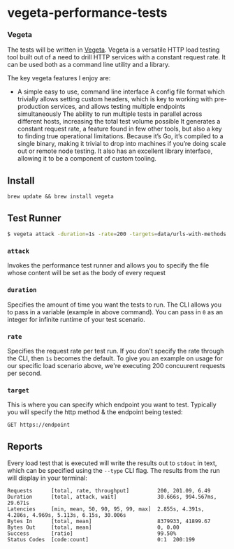 # vegeta-performance-tests

### Vegeta

The tests will be written in [Vegeta](https://github.com/tsenart/vegeta/blob/master/README.md). Vegeta is a versatile HTTP load testing tool built out of a need to drill HTTP services with a constant request rate. It can be used both as a command line utility and a library.

The key vegeta features I enjoy are:

- A simple easy to use, command line interface
A config file format which trivially allows setting custom headers, which is key to working with pre-production services, and allows testing multiple endpoints simultaneously
The ability to run multiple tests in parallel across different hosts, increasing the total test volume possible
It generates a constant request rate, a feature found in few other tools, but also a key to finding true operational limitations.
Because it’s Go, it’s compiled to a single binary, making it trivial to drop into machines if you’re doing scale out or remote node testing.
It also has an excellent library interface, allowing it to be a component of custom tooling.

## Install

```
brew update && brew install vegeta
```

## Test Runner
```bash
$ vegeta attack -duration=1s -rate=200 -targets=data/urls-with-methods.txt -header="Authorization: Bearer $token" | vegeta report --type=text
```

### `attack`
Invokes the performance test runner and allows you to specify the file whose content will be set as the body of every
request
### `duration`
Specifies the amount of time you want the tests to run. The CLI allows you to pass in a variable (example in above command). You can pass in `0` as an integer for infinite runtime of your test scenario.
### `rate`
Specifies the request rate per test run. If you don't specify the rate through the CLI, then `1s` becomes the default. To give you an example on usage for our specific load scenario above, we're executing 200 concuurent requests per second.
### `target`
This is where you can specify which endpoint you want to test. Typically you will specify the http method & the endpoint being tested:
```
GET https://endpoint
```
## Reports
Every load test that is executed will write the results out to `stdout` in text, which can be specified using the `--type` CLI flag. The results from the run will display in your terminal:
```
Requests      [total, rate, throughput]         200, 201.09, 6.49
Duration      [total, attack, wait]             30.666s, 994.567ms, 29.671s
Latencies     [min, mean, 50, 90, 95, 99, max]  2.855s, 4.391s, 4.286s, 4.969s, 5.113s, 6.15s, 30.006s
Bytes In      [total, mean]                     8379933, 41899.67
Bytes Out     [total, mean]                     0, 0.00
Success       [ratio]                           99.50%
Status Codes  [code:count]                      0:1  200:199 
```
